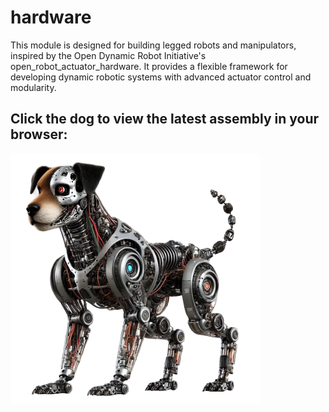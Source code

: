 # hardware
This module is designed for building legged robots and manipulators, inspired by the Open Dynamic Robot Initiative's open_robot_actuator_hardware. It provides a flexible framework for developing dynamic robotic systems with advanced actuator control and modularity.

## Click the dog to view the latest assembly in your browser:
<a href="https://thenewtoncapstone.github.io/newton-hardware/main_assembly_Jan_26_2025.html"><img src="images/dog.webp" width="400"></a>
